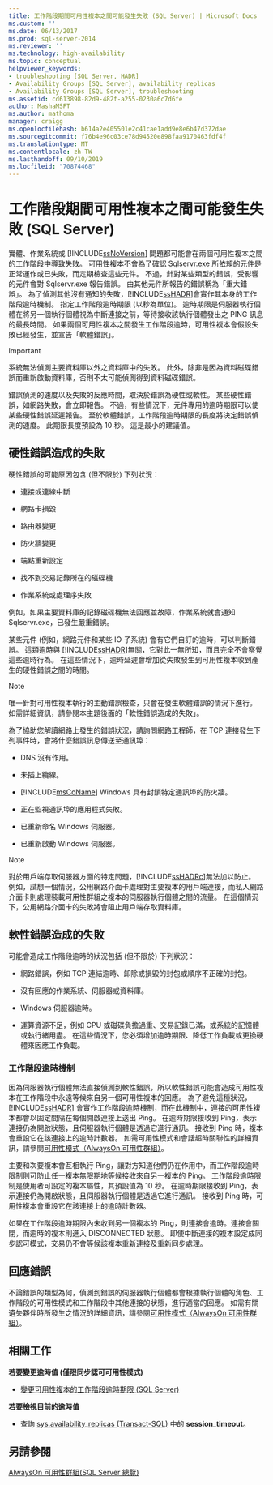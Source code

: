 ```yaml
---
title: 工作階段期間可用性複本之間可能發生失敗 (SQL Server) | Microsoft Docs
ms.custom: ''
ms.date: 06/13/2017
ms.prod: sql-server-2014
ms.reviewer: ''
ms.technology: high-availability
ms.topic: conceptual
helpviewer_keywords:
- troubleshooting [SQL Server, HADR]
- Availability Groups [SQL Server], availability replicas
- Availability Groups [SQL Server], troubleshooting
ms.assetid: cd613898-82d9-482f-a255-0230a6c7d6fe
author: MashaMSFT
ms.author: mathoma
manager: craigg
ms.openlocfilehash: b614a2e405501e2c41cae1add9e8e6b47d372dae
ms.sourcegitcommit: f76b4e96c03ce78d94520e898faa9170463fdf4f
ms.translationtype: MT
ms.contentlocale: zh-TW
ms.lasthandoff: 09/10/2019
ms.locfileid: "70874468"
---
```

# <a name="possible-failures-during-sessions-between-availability-replicas-sql-server"></a>工作階段期間可用性複本之間可能發生失敗 (SQL Server)
  實體、作業系統或 [!INCLUDE[ssNoVersion](../../../includes/ssnoversion-md.md)] 問題都可能會在兩個可用性複本之間的工作階段中導致失敗。 可用性複本不會為了確認 Sqlservr.exe 所依賴的元件是正常運作或已失敗，而定期檢查這些元件。 不過，針對某些類型的錯誤，受影響的元件會對 Sqlservr.exe 報告錯誤。 由其他元件所報告的錯誤稱為「重大錯誤」。 為了偵測其他沒有通知的失敗，[!INCLUDE[ssHADR](../../../includes/sshadr-md.md)]會實作其本身的工作階段逾時機制。 指定工作階段逾時期限 (以秒為單位)。 逾時期限是伺服器執行個體在將另一個執行個體視為中斷連接之前，等待接收該執行個體發出之 PING 訊息的最長時間。 如果兩個可用性複本之間發生工作階段逾時，可用性複本會假設失敗已經發生，並宣告「軟體錯誤」。  
  
> [!IMPORTANT]  
>  系統無法偵測主要資料庫以外之資料庫中的失敗。 此外，除非是因為資料磁碟錯誤而重新啟動資料庫，否則不太可能偵測得到資料磁碟錯誤。  
  
 錯誤偵測的速度以及失敗的反應時間，取決於錯誤為硬性或軟性。 某些硬性錯誤，如網路失敗，會立即報告。 不過，有些情況下，元件專用的逾時期限可以使某些硬性錯誤延遲報告。 至於軟體錯誤，工作階段逾時期限的長度將決定錯誤偵測的速度。 此期限長度預設為 10 秒。 這是最小的建議值。  
  
## <a name="failures-due-to-hard-errors"></a>硬性錯誤造成的失敗  
 硬性錯誤的可能原因包含 (但不限於) 下列狀況：  
  
-   連接或連線中斷  
  
-   網路卡損毀  
  
-   路由器變更  
  
-   防火牆變更  
  
-   端點重新設定  
  
-   找不到交易記錄所在的磁碟機  
  
-   作業系統或處理序失敗  
  
 例如，如果主要資料庫的記錄磁碟機無法回應並故障，作業系統就會通知 Sqlservr.exe，已發生嚴重錯誤。  
  
 某些元件 (例如，網路元件和某些 IO 子系統) 會有它們自訂的逾時，可以判斷錯誤。 這類逾時與 [!INCLUDE[ssHADR](../../../includes/sshadr-md.md)]無關，它對此一無所知，而且完全不會察覺這些逾時行為。 在這些情況下，逾時延遲會增加從失敗發生到可用性複本收到產生的硬性錯誤之間的時間。  
  
> [!NOTE]  
>  唯一針對可用性複本執行的主動錯誤檢查，只會在發生軟體錯誤的情況下進行。 如需詳細資訊，請參閱本主題後面的「軟性錯誤造成的失敗」。  
  
 為了協助您解讀網路上發生的錯誤狀況，請詢問網路工程師，在 TCP 連接發生下列事件時，會將什麼錯誤訊息傳送至通訊埠：  
  
-   DNS 沒有作用。  
  
-   未插上纜線。  
  
-   [!INCLUDE[msCoName](../../../includes/msconame-md.md)] Windows 具有封鎖特定通訊埠的防火牆。  
  
-   正在監視通訊埠的應用程式失敗。  
  
-   已重新命名 Windows 伺服器。  
  
-   已重新啟動 Windows 伺服器。  
  
> [!NOTE]  
>  對於用戶端存取伺服器方面的特定問題，[!INCLUDE[ssHADRc](../../../includes/sshadrc-md.md)]無法加以防止。 例如，試想一個情況，公用網路介面卡處理對主要複本的用戶端連接，而私人網路介面卡則處理裝載可用性群組之複本的伺服器執行個體之間的流量。 在這個情況下，公用網路介面卡的失敗將會阻止用戶端存取資料庫。  
  
## <a name="failures-due-to-soft-errors"></a>軟性錯誤造成的失敗  
 可能會造成工作階段逾時的狀況包括 (但不限於) 下列狀況：  
  
-   網路錯誤，例如 TCP 連結逾時、卸除或損毀的封包或順序不正確的封包。  
  
-   沒有回應的作業系統、伺服器或資料庫。  
  
-   Windows 伺服器逾時。  
  
-   運算資源不足，例如 CPU 或磁碟負擔過重、交易記錄已滿，或系統的記憶體或執行緒用盡。 在這些情況下，您必須增加逾時期限、降低工作負載或更換硬體來因應工作負載。  
  
### <a name="the-session-timeout-mechanism"></a>工作階段逾時機制  
 因為伺服器執行個體無法直接偵測到軟性錯誤，所以軟性錯誤可能會造成可用性複本在工作階段中永遠等候來自另一個可用性複本的回應。 為了避免這種狀況， [!INCLUDE[ssHADR](../../../includes/sshadr-md.md)] 會實作工作階段逾時機制，而在此機制中，連接的可用性複本都會以固定間隔在每個開啟連接上送出 Ping。 在逾時期限接收到 Ping，表示連接仍為開啟狀態，且伺服器執行個體是透過它進行通訊。 接收到 Ping 時，複本會重設它在該連接上的逾時計數器。 如需可用性模式和會話超時關聯性的詳細資訊，請參閱[可用性模式（AlwaysOn 可用性群組）](availability-modes-always-on-availability-groups.md)。  
  
 主要和次要複本會互相執行 Ping，讓對方知道他們仍在作用中，而工作階段逾時限制則可防止任一複本無限期地等候接收來自另一複本的 Ping。 工作階段逾時限制是使用者可設定的複本屬性，其預設值為 10 秒。 在逾時期限接收到 Ping，表示連接仍為開啟狀態，且伺服器執行個體是透過它進行通訊。 接收到 Ping 時，可用性複本會重設它在該連接上的逾時計數器。  
  
 如果在工作階段逾時期限內未收到另一個複本的 Ping，則連接會逾時。連接會關閉，而逾時的複本則進入 DISCONNECTED 狀態。 即使中斷連接的複本設定成同步認可模式，交易仍不會等候該複本重新連接及重新同步處理。  
  
## <a name="responding-to-an-error"></a>回應錯誤  
 不論錯誤的類型為何，偵測到錯誤的伺服器執行個體都會根據執行個體的角色、工作階段的可用性模式和工作階段中其他連接的狀態，進行適當的回應。 如需有關遺失夥伴時所發生之情況的詳細資訊，請參閱[可用性模式（AlwaysOn 可用性群組）](availability-modes-always-on-availability-groups.md)。  
  
## <a name="related-tasks"></a>相關工作  
 **若要變更逾時值 (僅限同步認可可用性模式)**  
  
-   [變更可用性複本的工作階段逾時期限 &#40;SQL Server&#41;](change-the-session-timeout-period-for-an-availability-replica-sql-server.md)  
  
 **若要檢視目前的逾時值**  
  
-   查詢 [sys.availability_replicas &#40;Transact-SQL&#41;](/sql/relational-databases/system-catalog-views/sys-availability-replicas-transact-sql) 中的 **session_timeout**。  
  
## <a name="see-also"></a>另請參閱  
 [AlwaysOn 可用性群組&#40;SQL Server 總覽&#41;](overview-of-always-on-availability-groups-sql-server.md)  
  
  
